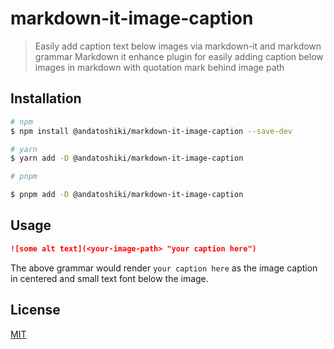 # markdown-it-image-caption

> Easily add caption text below images via markdown-it and markdown grammar
> Markdown it enhance plugin for easily adding caption below images in markdown with quotation mark behind image path

## Installation

```sh
# npm
$ npm install @andatoshiki/markdown-it-image-caption --save-dev

# yarn
$ yarn add -D @andatoshiki/markdown-it-image-caption

# pnpm

$ pnpm add -D @andatoshiki/markdown-it-image-caption
```

## Usage

```markdown
![some alt text](<your-image-path> "your caption here")
```

The above grammar would render `your caption here` as the image caption in centered and small text font below the image.

## License

[MIT](./LICENSE)